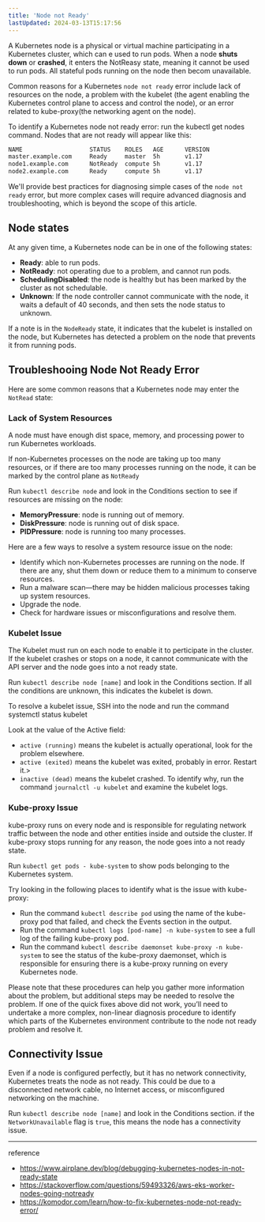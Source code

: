 ```yaml
---
title: 'Node not Ready'
lastUpdated: 2024-03-13T15:17:56
---
```


A Kubernetes node is a physical or virtual machine participating in a Kubernetes cluster, which can e used to run pods. When a node **shuts down** or **crashed**, it enters the NotReasy state, meaning it cannot be used to run pods. All stateful pods running on the node then becom unavailable.

Common reasons for a Kubernetes `node not ready` error include lack of resources on the node, a problem with the kubelet (the agent enabling the Kubernetes control plane to access and control the node), or an error related to kube-proxy(the networking agent on the node).

To identify a Kubernetes node not ready error: run the kubectl get nodes command. Nodes that are not ready will appear like this:

```bash
NAME                   STATUS    ROLES   AGE      VERSION
master.example.com     Ready     master  5h       v1.17
node1.example.com      NotReady  compute 5h       v1.17
node2.example.com      Ready     compute 5h       v1.17
```

We'll provide best practices for diagnosing simple cases of the `node not ready` error, but more complex cases will require advanced diagnosis and troubleshooting, which is beyond the scope of this article.

## Node states

At any given time, a Kubernetes node can be in one of the following states:

- **Ready**: able to run pods.
- **NotReady**: not operating due to a problem, and cannot run pods.
- **SchedulingDisabled**: the node is healthy but has been marked by the cluster as not schedulable.
- **Unknown**: If the node controller cannot communicate with the node, it waits a default of 40 seconds, and then sets the node status to unknown.

If a note is in the `NodeReady` state, it indicates that the kubelet is installed on the node, but Kubernetes has detected a problem on the node that prevents it from running pods.

## Troubleshooing Node Not Ready Error

Here are some common reasons that a Kubernetes node may enter the `NotRead` state:

### Lack of System Resources

A node must have enough dist space, memory, and processing power to run Kubernetes workloads.

If non-Kubernetes processes on the node are taking up too many resources, or if there are too many processes running on the node, it can be marked by the control plane as `NotReady`

Run `kubectl describe node` and look in the Conditions section to see if resources are missing on the node:
- **MemoryPressure**: node is running out of memory.
- **DiskPressure**: node is running out of disk space.
- **PIDPressure**: node is running too many processes.
  
Here are a few ways to resolve a system resource issue on the node:

- Identify which non-Kubernetes processes are running on the node. If there are any, shut them down or reduce them to a minimum to conserve resources.
- Run a malware scan—there may be hidden malicious processes taking up system resources.
- Upgrade the node.
- Check for hardware issues or misconfigurations and resolve them.

### Kubelet Issue

The Kubelet must run on each node to enable it to perticipate in the cluster. If the kubelet crashes or stops on a node, it cannot communicate with the API server and the node goes into a not ready state.

Run `kubectl describe node [name]` and look in the Conditions section. If all the conditions are unknown, this indicates the kubelet is down.

To resolve a kubelet issue, SSH into the node and run the command systemctl status kubelet

Look at the value of the Active field:

- `active (running)` means the kubelet is actually operational, look for the problem elsewhere.
- `active (exited)` means the kubelet was exited, probably in error. Restart it.>
- `inactive (dead)` means the kubelet crashed. To identify why, run the command `journalctl -u kubelet` and examine the kubelet logs.

### Kube-proxy Issue

kube-proxy runs on every node and is responsible for regulating network traffic between the node and other entities inside and outside the cluster. If kube-proxy stops running for any reason, the node goes into a not ready state.

Run `kubectl get pods - kube-system` to show pods belonging to the Kubernetes system.

Try looking in the following places to identify what is the issue with kube-proxy:

- Run the command `kubectl describe pod` using the name of the kube-proxy pod that failed, and check the Events section in the output.
- Run the command `kubectl logs [pod-name] -n kube-system` to see a full log of the failing kube-proxy pod.
- Run the command `kubectl describe daemonset kube-proxy -n kube-system` to see the status of the kube-proxy daemonset, which is responsible for ensuring there is a kube-proxy running on every Kubernetes node.
  
Please note that these procedures can help you gather more information about the problem, but additional steps may be needed to resolve the problem. If one of the quick fixes above did not work, you’ll need to undertake a more complex, non-linear diagnosis procedure to identify which parts of the Kubernetes environment contribute to the node not ready problem and resolve it.

## Connectivity Issue

Even if a node is configured perfectly, but it has no network connectivity, Kubernetes treats the node as not ready. This could be due to a disconnected network cable, no Internet access, or misconfigured networking on the machine.

Run `kubectl describe node [name]` and look in the Conditions section. if the `NetworkUnavailable` flag is `true`, this means the node has a connectivity issue.

---
reference
- https://www.airplane.dev/blog/debugging-kubernetes-nodes-in-not-ready-state
- https://stackoverflow.com/questions/59493326/aws-eks-worker-nodes-going-notready
- https://komodor.com/learn/how-to-fix-kubernetes-node-not-ready-error/